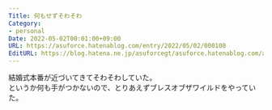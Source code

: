 ```yaml
---
Title: 何もせずそわそわ
Category:
- personal
Date: 2022-05-02T00:01:00+09:00
URL: https://asuforce.hatenablog.com/entry/2022/05/02/000100
EditURL: https://blog.hatena.ne.jp/asuforcegt/asuforce.hatenablog.com/atom/entry/13574176438089460244
---
```


結婚式本番が近づいてきてそわそわしていた。  
というか何も手がつかないので、とりあえずブレスオブザワイルドをやっていた。
